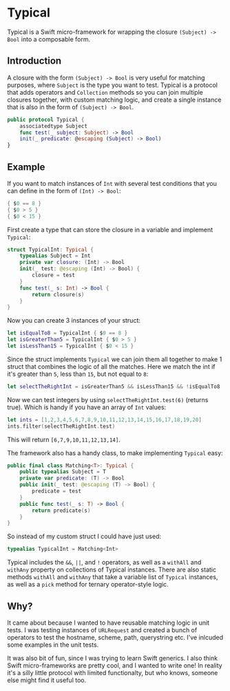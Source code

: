 # Typical

Typical is a Swift micro-framework for wrapping the closure `(Subject) -> Bool` into a composable form.

## Introduction

A closure with the form `(Subject) -> Bool` is very useful for matching purposes, where `Subject` is the type you want to test. Typical is a protocol that adds operators and `Collection` methods so you can join multiple closures together, with custom matching logic, and create a single instance that is also in the form of `(Subject) -> Bool`.

```swift
public protocol Typical {
    associatedtype Subject
    func test(_ subject: Subject) -> Bool
    init(_ predicate: @escaping (Subject) -> Bool)
}
```

## Example

If you want to match instances of `Int` with several test conditions that you can define in the form of `(Int) -> Bool`:

```swift
{ $0 == 8 }
{ $0 > 5 }
{ $0 < 15 }
```

First create a type that can store the closure in a variable and implement `Typical`:

```swift
struct TypicalInt: Typical {
    typealias Subject = Int
    private var closure: (Int) -> Bool
    init(_ test: @escaping (Int) -> Bool) {
        closure = test
    }
    func test(_ s: Int) -> Bool {
        return closure(s)
    }
}
```

Now you can create 3 instances of your struct:

```swift
let isEqualTo8 = TypicalInt { $0 == 8 }
let isGreaterThan5 = TypicalInt { $0 > 5 }
let isLessThan15 = TypicalInt { $0 < 15 }
```

Since the struct implements `Typical` we can join them all together to make 1 struct that combines the logic of all the matches. Here we match the int if it's greater than `5`, less than `15`, but not equal to `8`:

```swift
let selectTheRightInt = isGreaterThan5 && isLessThan15 && !isEqualTo8
```

Now we can test integers by using `selectTheRightInt.test(6)` (returns true). Which is handy if you have an array of `Int` values:

```swift
let ints = [1,2,3,4,5,6,7,8,9,10,11,12,13,14,15,16,17,18,19,20]
ints.filter(selectTheRightInt.test)
```

This will return `[6,7,9,10,11,12,13,14]`.

The framework also has a handy class, to make implementing `Typical` easy:

```swift
public final class Matching<T>: Typical {
    public typealias Subject = T
    private var predicate: (T) -> Bool
    public init(_ test: @escaping (T) -> Bool) {
        predicate = test
    }
    public func test(_ s: T) -> Bool {
        return predicate(s)
    }
}
```

So instead of my custom struct I could have just used: 

```swift
typealias TypicalInt = Matching<Int>
```

Typical includes the `&&`, `||`, and `!` operators, as well as a `withAll` and `withAny` property on collections of Typical instances. There are also static methods `withAll` and `withAny` that take a variable list of `Typical` instances, as well as a `pick` method for ternary operator-style logic. 

## Why?

It came about because I wanted to have reusable matching logic in unit tests. I was testing instances of `URLRequest` and created a bunch of operators to test the hostname, scheme, path, querystring etc. I've inlcuded some examples in the unit tests.

It was also bit of fun, since I was trying to learn Swift generics. I also think Swift micro-frameworks are pretty cool, and I wanted to write one! In reality it's a silly little protocol with limited functionalty, but who knows, someone else might find it useful too.

